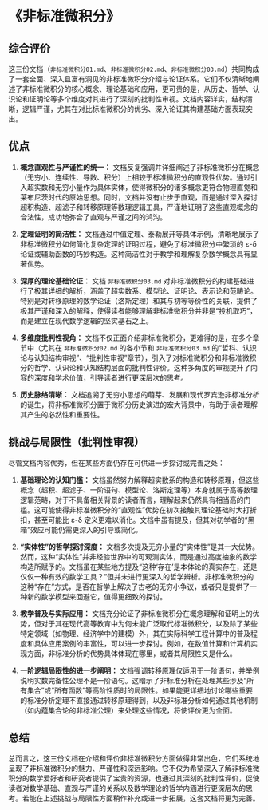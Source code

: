 # 《非标准微积分》

## **综合评价**

这三份文档（`非标准微积分01.md`、`非标准微积分02.md`、`非标准微积分03.md`）共同构成了一套全面、深入且富有洞见的非标准微积分介绍与论证体系。它们不仅清晰地阐述了非标准微积分的核心概念、理论基础和应用，更可贵的是，从历史、哲学、认识论和证明论等多个维度对其进行了深刻的批判性审视。文档内容详实，结构清晰，逻辑严谨，尤其在对比标准微积分的优劣、深入论证其构建基础方面表现突出。

## **优点**

1. **概念直观性与严谨性的统一：** 文档反复强调并详细阐述了非标准微积分在概念（无穷小、连续性、导数、积分）上相较于标准微积分的直观性优势。通过引入超实数和无穷小量作为具体实体，使得微积分的诸多概念更符合物理直觉和莱布尼茨时代的原始思想。同时，文档并没有止步于直观，而是通过深入探讨超积构造、超滤子和转移原理等数理逻辑工具，严谨地证明了这些直观概念的合法性，成功地弥合了直观与严谨之间的鸿沟。

2. **定理证明的简洁性：** 文档通过中值定理、泰勒展开等具体示例，清晰地展示了非标准微积分如何简化复杂定理的证明过程，避免了标准微积分中繁琐的 ε-δ 论证或辅助函数的巧妙构造。这种简洁性对于教学和理解复杂数学概念具有显著优势。

3. **深厚的理论基础论证：** 文档 `非标准微积分03.md` 对非标准微积分的构建基础进行了极其详细的解析，涵盖了超实数系、模型论、证明论、表示论和范畴论。特别是对转移原理的数学论证（洛斯定理）和其与初等等价性的关联，提供了极其严谨和深入的解释，使得读者能够理解非标准微积分并非是“投机取巧”，而是建立在现代数学逻辑的坚实基石之上。

4. **多维度批判性视角：** 文档不仅正面介绍非标准微积分，更难得的是，在多个章节中（尤其在 `非标准微积分02.md` 的各小节和 `非标准微积分03.md` 的“哲科、认识论与认知结构审视”、“批判性审视”章节），引入了对标准微积分和非标准微积分的哲学、认识论和认知结构层面的批判性评价。这种多角度的审视提升了内容的深度和学术价值，引导读者进行更深层次的思考。

5. **历史脉络清晰：** 文档追溯了无穷小思想的萌芽、发展和现代罗宾逊非标准分析的诞生，将非标准微积分置于微积分历史演进的宏大背景中，有助于读者理解其产生的必然性和重要性。

## **挑战与局限性（批判性审视）**

尽管文档内容优秀，但在某些方面仍存在可供进一步探讨或完善之处：

1. **基础理论的认知门槛：** 文档虽然努力解释超实数系的构造和转移原理，但这些概念（超积、超滤子、一阶语句、模型论、洛斯定理等）本身就属于高等数理逻辑范畴，对于不具备相关背景的读者而言，理解起来仍然具有相当高的门槛。这可能使得非标准微积分的“直观性”优势在初次接触其理论基础时大打折扣，甚至可能比 ε-δ 定义更难以消化。文档中虽有提及，但其对初学者的“黑箱”效应可能仍需更深入的引导或简化。

2. **“实体性”的哲学探讨深度：** 文档多次提及无穷小量的“实体性”是其一大优势。然而，这种“实体性”并非经验世界中的可观测实体，而是通过高度抽象的数学构造所赋予的。文档虽在某些地方提及“这种‘存在’是本体论的真实存在，还是仅仅一种有效的数学工具？”但并未进行更深入的哲学辨析。非标准微积分的这种“存在”方式，是否在哲学上解决了古老的无穷小争议，或者只是提供了一种新的数学模型来回避它，值得更细致的探讨。

3. **教学普及与实际应用：** 文档充分论证了非标准微积分在概念理解和证明上的优势，但对于其在现代高等教育中为何未能广泛取代标准微积分，以及除了某些特定领域（如物理、经济学中的建模）外，其在实际科学工程计算中的普及程度和具体应用案例的丰富性，可以进一步探讨。例如，在数值计算和计算机实现方面，非标准分析的优势具体体现在哪里，或者其局限性又是什么。

4. **一阶逻辑局限性的进一步阐明：** 文档强调转移原理仅适用于一阶语句，并举例说明实数完备性公理不是一阶语句。这暗示了非标准分析在处理某些涉及“所有集合”或“所有函数”等高阶性质时的局限性。如果能更详细地讨论哪些重要的标准分析定理不直接通过转移原理得到，以及非标准分析如何通过其他机制（如内蕴集合论的非标准公理）来处理这些情况，将使评价更为全面。

## **总结**

总而言之，这三份文档在介绍和评价非标准微积分方面做得非常出色，它们系统地呈现了非标准微积分的魅力、严谨性和深远影响。它不仅为希望深入了解非标准微积分的数学爱好者和研究者提供了宝贵的资源，也通过其深刻的批判性评价，促使读者对数学基础、直观与严谨的关系以及数学理论的哲学内涵进行更深层次的思考。若能在上述挑战与局限性方面稍作补充或进一步拓展，这套文档将更为完善。
